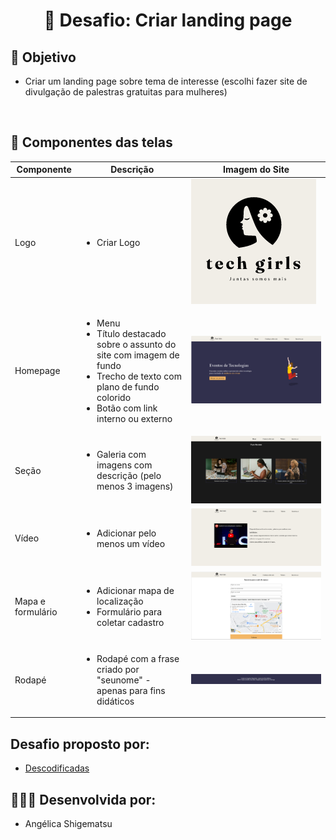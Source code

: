 # <h1 align="center">  🔨 Desafio: Criar landing page</h1>

## 🏹 Objetivo
- Criar um landing page sobre tema de interesse (escolhi fazer site de divulgação de palestras gratuitas para mulheres)
</br>

## 🧩 Componentes das telas

| Componente  | Descrição | Imagem do Site |
| ------------- | ------------- | -------------|
| Logo  | <ul> <li> Criar Logo </li> </ul> | <img src="./assets/images/logo.png"/> |
| Homepage | <ul> <li> Menu </li> <li> Título destacado sobre o assunto do site com imagem de fundo </li> <li> Trecho de texto com plano de fundo colorido  </li>  <li> Botão com link interno ou externo </br> </ul> |  <img src="./assets/images/homepage.png"> |
| Seção | <ul> <li> Galeria com imagens com descrição (pelo menos 3 imagens) </li> </ul> | <img src="./assets/images/imagem.png"> |
| Vídeo | <ul> <li> Adicionar pelo menos um vídeo </li> </ul> | <img src="./assets/images/video.png"> |
| Mapa e formulário |  <ul> <li> Adicionar mapa de localização </li> <li> Formulário para coletar cadastro </li> </ul> |<img src="./assets/images/forms.png"> |
| Rodapé | <ul> <li> Rodapé com a frase criado por "seunome" - apenas para fins didáticos </li> </ul> | <img src="./assets/images/footer.png"> |

## Desafio proposto por:
- <a href="https://descodificadas.com.br/">Descodificadas</a>
  
## 👩🏻‍💻 Desenvolvida por: 
- Angélica Shigematsu

